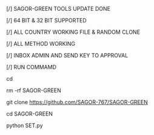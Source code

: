 [/] SAGOR-GREEN TOOLS UPDATE DONE

[/] 64 BIT & 32 BIT SUPPORTED

[/] ALL COUNTRY WORKING FILE & RANDOM CLONE

[/] ALL METHOD WORKING 

[/] INBOX ADMIN AND SEND KEY TO APPROVAL

[/] RUN COMMAMD

cd

rm -rf SAGOR-GREEN

git clone https://github.com/SAGOR-767/SAGOR-GREEN

cd SAGOR-GREEN

python SET.py
